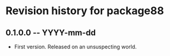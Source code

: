# Revision history for package88

## 0.1.0.0 -- YYYY-mm-dd

* First version. Released on an unsuspecting world.
